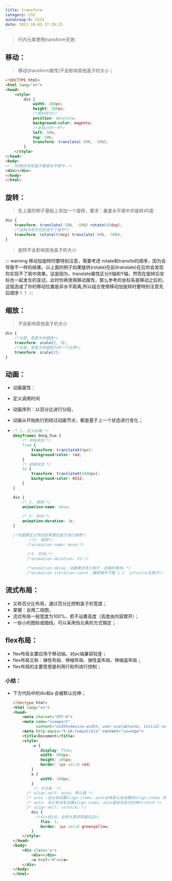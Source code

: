 ```yaml
---
title: transform
category: CSS
autoGroup-5: CSS3
date: 2021-10-02 17:29:23
---
```

> 行内元素使用transform无效;

## 移动：
> 移动(transform属性)不会影响其他盒子的大小；

```html
<!DOCTYPE html>
<html lang="en">
<head>
    <style>
        div {
            width: 200px;
            height: 200px;
            /*绝对定位*/
            position: absolute;
            background-color: magenta;
            /*走自己的一半*/
            left: 50%;
            top: 50%;
            transform: translate(-50%, -50%);
        }
    </style>
</head>
<body>
<!--利用2D实现盒子垂直水平居中-->
<div></div>
</body>
</html>
```

## 旋转：
> 在上面的例子基础上添加一个旋转，要求：垂直水平居中并旋转45度

```css
div {
    transform: translate(-50%, -50%) rotate(45deg);
    /*这种书写方式实现不了居中*/
    transform: rotate(45deg) translate(-50%, -50%);
}
```
> 旋转不会影响其他盒子的大小

::: warning
移动加旋转时要特别注意，需要考虑 rotate和translte的顺序，因为会导致不一样的结果。以上面的例子如果旋转(rotate)在前(translate)在后你会发现你实现不了居中效果。这是因为，translate属性区分X轴和Y轴，然而在旋转后坐标也一起发生的变动，此时你再使用移动属性，那么参考的坐标系是移动之后的，这就造成了你的移动位置是非水平距离,所以组合使用移动加旋转时要特别注意先后顺序！！
:::

## 缩放：
> 不会影响其他盒子的大小

```css
div {
    /*长度、宽度方向缩放*/
    transform: scale(2, 3);
    /*长度、宽度方向缩放为同一个比例*/
    transform: scale(2);
}
```

## 动画：

- 动画属性：

- 定义调用时间

- 动画序列：以百分比进行分段，

- 动画从开始执行到经过动画节点，都是基于上一个状态进行变化；

- ```css
  /* 1. 定义动画:*/
  @keyframes dong_hua {
      /* 开始状态:*/
      from {
          transform: translateX(0px);
          background-color: red;
      }
      /* 结束状态 */
      to {
          transform: translateX(1000px);
          background-color: #222;
      }
  }
  
  div {
      /* 2. 调用:*/
      animation-name: move;
      
      /* 3. 时间:*/
      animation-duration: 3s;
  }
  
  /*动画要定义然后给需要的盒子进行调用*/
  		 /*2. 调用*/
  	    /*animation-name: move;*/
  	    
  	    /*3. 时间:*/
  	    /*animation-duration: 3s;*/
  
  	    /*animation-delay：动画推迟多久执行；动画的等待。*/
  	    /*animation-iteration-count：播放循坏次数 1 2  infinite无限次*/ 
  ```

## 流式布局：

- 又称百分比布局，通过百分比控制盒子的宽度；
- 掌握：会用二倍图，
- 流式布局一般宽度为100%，若不设置高度（高度由内容撑开）；
- 一些小的图标或细线，可以采用伪元素的方式搞定；

## flex布局：

- flex布局主要应用于移动端，对pc端兼容较差；
- flex布局又称：弹性布局、伸缩布局、弹性盒布局、伸缩盒布局；
- flex布局的主要思想是利用行和列进行控制；

### 小结：

- 下方代码中的div和a 会被默认拉伸；

  ```html
  <!doctype html>
  <html lang="en">
  <head>
      <meta charset="UTF-8">
      <meta name="viewport"
            content="width=device-width, user-scalable=no, initial-scale=1.0, maximum-scale=1.0, minimum-scale=1.0">
      <meta http-equiv="X-UA-Compatible" content="ie=edge">
      <title>Document</title>
      <style>
          .w {
              display: flex;
              width: 800px;
              height: 100px;
              border: 1px solid red;
          }
          a {
              width: 100px;
          }
           /* 子元素  */
        /* align-self: auto; 默认值 */
        /* auto :当父亲设置align-items，auto会继承父亲设置的align-items 的值 */
        /* auto: 当父亲没有设置align-items，auto值自动变为拉伸stretch */
        /* align-self: stretch; */
          div {
            /*div给1份，会把元素挤到最右边*/  
              flex: 1;
              border: 1px solid greenyellow;
          }
      </style>
  </head>
  <body>
      <div class='w'>
          <div></div>
          <a href="#"></a>
      </div>
  </body>
  </html>
  ```
